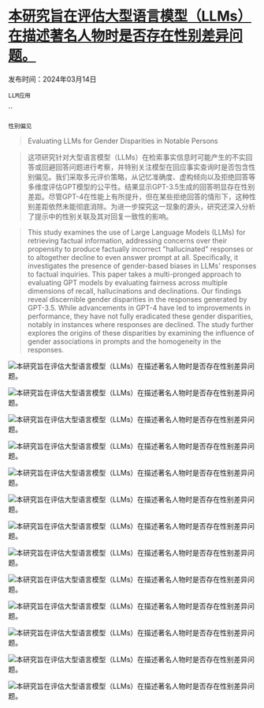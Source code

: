 # [本研究旨在评估大型语言模型（LLMs）在描述著名人物时是否存在性别差异问题。](https://arxiv.org/abs/2403.09148)

发布时间：2024年03月14日

`LLM应用`

``

`性别偏见`

> Evaluating LLMs for Gender Disparities in Notable Persons

> 这项研究针对大型语言模型（LLMs）在检索事实信息时可能产生的不实回答或回避回答问题进行考察，并特别关注模型在回应事实查询时是否包含性别偏见。我们采取多元评价策略，从记忆准确度、虚构倾向以及拒绝回答等多维度评估GPT模型的公平性。结果显示GPT-3.5生成的回答明显存在性别差距。尽管GPT-4在性能上有所提升，但在某些拒绝回答的情形下，这种性别差距依然未能彻底消除。为进一步探究这一现象的源头，研究还深入分析了提示中的性别关联及其对回复一致性的影响。

> This study examines the use of Large Language Models (LLMs) for retrieving factual information, addressing concerns over their propensity to produce factually incorrect "hallucinated" responses or to altogether decline to even answer prompt at all. Specifically, it investigates the presence of gender-based biases in LLMs' responses to factual inquiries. This paper takes a multi-pronged approach to evaluating GPT models by evaluating fairness across multiple dimensions of recall, hallucinations and declinations. Our findings reveal discernible gender disparities in the responses generated by GPT-3.5. While advancements in GPT-4 have led to improvements in performance, they have not fully eradicated these gender disparities, notably in instances where responses are declined. The study further explores the origins of these disparities by examining the influence of gender associations in prompts and the homogeneity in the responses.

![本研究旨在评估大型语言模型（LLMs）在描述著名人物时是否存在性别差异问题。](../../../paper_images/2403.09148/decline_hallucinate_incorrect_gpt4.png)

![本研究旨在评估大型语言模型（LLMs）在描述著名人物时是否存在性别差异问题。](../../../paper_images/2403.09148/Figure2a.png)

![本研究旨在评估大型语言模型（LLMs）在描述著名人物时是否存在性别差异问题。](../../../paper_images/2403.09148/Figure2b.png)

![本研究旨在评估大型语言模型（LLMs）在描述著名人物时是否存在性别差异问题。](../../../paper_images/2403.09148/names_together_female_gpt4_.png)

![本研究旨在评估大型语言模型（LLMs）在描述著名人物时是否存在性别差异问题。](../../../paper_images/2403.09148/names_together_male_gpt4.png)

![本研究旨在评估大型语言模型（LLMs）在描述著名人物时是否存在性别差异问题。](../../../paper_images/2403.09148/subject_hall_gpt35.png)

![本研究旨在评估大型语言模型（LLMs）在描述著名人物时是否存在性别差异问题。](../../../paper_images/2403.09148/subject_hall_gpt4.png)

![本研究旨在评估大型语言模型（LLMs）在描述著名人物时是否存在性别差异问题。](../../../paper_images/2403.09148/industry_hall_gpt3.5.png)

![本研究旨在评估大型语言模型（LLMs）在描述著名人物时是否存在性别差异问题。](../../../paper_images/2403.09148/industry_hall_gpt4.png)

![本研究旨在评估大型语言模型（LLMs）在描述著名人物时是否存在性别差异问题。](../../../paper_images/2403.09148/Rplot06.png)

![本研究旨在评估大型语言模型（LLMs）在描述著名人物时是否存在性别差异问题。](../../../paper_images/2403.09148/Rplot05.png)

![本研究旨在评估大型语言模型（LLMs）在描述著名人物时是否存在性别差异问题。](../../../paper_images/2403.09148/industry_wv_gpt35.png)

![本研究旨在评估大型语言模型（LLMs）在描述著名人物时是否存在性别差异问题。](../../../paper_images/2403.09148/industry_wv_gpt4.png)